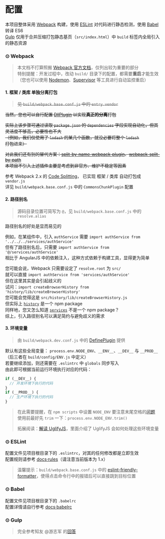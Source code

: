 # 配置

本项目整体采用 [Webpack](http://webpack.github.io/) 构建，使用 [ESLint](eslint.org) 对代码进行静态检测，使用 [Babel](http://babeljs.io/) 转译 ES6  
[Gulp](gulpjs.com) 仅用于合并压缩打包静态基页（`src/index.html`）中 `build` 标签内全局引入的静态资源  

### ⊙ Webpack

> 本文档不打算照搬 [Webpack 官方文档](https://webpack.github.io/docs/)，仅列出较为重要的部分  
> 特别提醒：开发过程中，改动 `build/` 目录下的配置，都需要**重启**才能生效  
> （您也可以使用 [Nodemon](https://github.com/remy/nodemon)、[Supervisor](https://github.com/Supervisor/supervisor) 等工具进行自动监控重启）

#### 1. 框架 / 类库 单独分离打包
> ~~见 `build/webpack.base.conf.js` 中的 `entry.vendor`~~
  
~~当然，您也可以自行配置 [DllPlugin](http://webpack.github.io/docs/list-of-plugins.html#dllplugin) 以实现**真正的分离**打包~~

~~实际上该步骤可通过读取 `package.json` 的 `dependencies` 字段实现自动化，但其灵活度不够高，必要性也不大~~  
~~（例如，我们仅使用了 `lodash` 的某几个函数，就没必要将整个 `lodash` 打包进来）~~

~~对此我们还有别的替代方案：[split-by-name-webpack-plugin](https://github.com/soundcloud/split-by-name-webpack-plugin)、[webpack-split-by-path](https://github.com/BohdanTkachenko/webpack-split-by-path)~~  
~~本项目不引入上述插件主要是考虑到非官方、维护不稳定等因素~~

参考 Webpack 2.x 的 [Code Splitting](https://webpack.js.org/guides/code-splitting-libraries/)，
已实现 框架 / 类库 自动打包成 `vendor.js`  
详见 `build/webpack.base.conf.js` 中的 `CommonsChunkPlugin` 配置

#### 2. 路径别名
> 源码目录位置可简写为 `@`，见 `build/webpack.base.conf.js` 中的 `resolve.alias`

路径别名的好处是显而易见的

例如，在某组件中，引入 `authService` 需要 `import authService from '../../../services/authService'`  
但有了路径别名后，只需要 `import authService from '@/services/authService'`  
相比于 AngularJS 中的依赖注入，这种方式依赖于构建工具，显得更为简单  

您可能会说，Webpack 只需要设定了 `resolve.root` 为 `src/`  
就可以直接 `import authService from 'services/authService'`  
但在这里其实是会引起歧义的  
试问：`import createBrowserHistory from 'history/lib/createBrowserHistory'`  
您可能会觉得这是 `src/history/lib/createBrowserHistory.js`  
但实际上 [`history`](https://github.com/mjackson/history) 是一个 npm package  
同样地，您又怎么知道 [`services`](https://www.npmjs.com/package/services) 不是一个 npm package？  
综上，引入路径别名可以满足简约与避免歧义的需求

#### 3. 环境变量
> 由 `build/webpack.dev.conf.js` 中的 [DefinePlugin](http://webpack.github.io/docs/list-of-plugins.html#defineplugin) 提供

默认有这些全局变量： `process.env.NODE_ENV`、`__ENV__`、`__DEV__` 与 `__PROD__`
（后三者在 `build/config/ENV.js` 中定义）  
若要继续添加，则还需要在 `.eslintrc` 中 `globals` 同步写入  
由此即可根据当前运行环境执行对应的代码：
```js
if (__DEV__) {
  // 开发环境下执行的代码
}
if (__PROD__) {
  // 生产环境下执行的代码
}
```
 
> 在此需要提醒，在 `npm scripts` 中设置 `NODE_ENV` 要注意末尾空格的[问题](http://stackoverflow.com/questions/11104028/#38948727)  
> 使用前最好先 `trim` 一下：`process.env.NODE_ENV.trim()`
> 
> 拓展阅读：[解读 UglifyJS](http://rapheal.sinaapp.com/2014/05/22/uglifyjs-squeeze/)，里面介绍了 UglifyJS 会如何处理这些环境变量

### ⊙ ESLint
配置文件见项目根目录下的 `.eslintrc`，对其的任何修改都是立即生效  
配置规则请参考 [docs·rules](http://eslint.org/docs/user-guide/migrating-to-1.0.0)（请注意当前版本为 1.x）

> 温馨提示：`build/webpack.base.conf.js` 中的 [eslint-friendly-formatter](https://github.com/royriojas/eslint-friendly-formatter)，使得点击命令行中的报错后可以直接跳到目标位置

### ⊙ Babel
配置文件见项目根目录下的 `.babelrc`  
配置详情请自行参考 [docs·babelrc](http://babeljs.io/docs/usage/babelrc/)

### ⊙ Gulp

> 完全参考知友 @游志军 的[回答](https://www.zhihu.com/question/27548038/answer/37140329)
